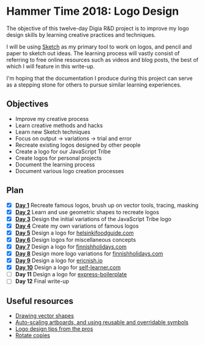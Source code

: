 # Hammer Time 2018: Logo Design

The objective of this twelve-day Digia R&D project is to improve my logo design skills by learning creative practices and techniques.

I will be using [Sketch](https://www.sketchapp.com) as my primary tool to work on logos, and pencil and paper to sketch out ideas. The learning process will vastly consist of referring to free online resources such as videos and blog posts, the best of which I will feature in this write-up.

I'm hoping that the documentation I produce during this project can serve as a stepping stone for others to pursue similar learning experiences.

## Objectives

- Improve my creative process
- Learn creative methods and hacks
- Learn new Sketch techniques
- Focus on output -> variations -> trial and error
- Recreate existing logos designed by other people
- Create a logo for our JavaScript Tribe
- Create logos for personal projects
- Document the learning process
- Document various logo creation processes

## Plan

- [x] [**Day 1**](docs/day-01.md) Recreate famous logos, brush up on vector tools, tracing, masking
- [x] [**Day 2**](docs/day-02.md) Learn and use geometric shapes to recreate logos
- [x] [**Day 3**](docs/day-03.md) Design the initial variations of the JavaScript Tribe logo
- [x] [**Day 4**](docs/day-04.md) Create my own variations of famous logos
- [x] [**Day 5**](docs/day-05.md) Design a logo for [helsinkifoodguide.com](https://helsinkifoodguide.com)
- [x] [**Day 6**](docs/day-06.md) Design logos for miscellaneous concepts
- [x] [**Day 7**](docs/day-07.md) Design a logo for [finnishholidays.com](https://finnishholidays.com)
- [x] [**Day 8**](docs/day-08.md) Design more logo variations for [finnishholidays.com](https://finnishholidays.com)
- [x] [**Day 9**](docs/day-09.md) Design a logo for [ericnish.io](https://ericnish.io)
- [x] [**Day 10**](docs/day-10.md) Design a logo for [self-learner.com](http://self-learner.com)
- [ ] **Day 11** Design a logo for [express-boilerplate](https://github.com/ericnishio/express-boilerplate)
- [ ] **Day 12** Final write-up

## Useful resources

- [Drawing vector shapes](https://www.youtube.com/watch?v=GWueR0dgt2A)
- [Auto-scaling artboards, and using reusable and overridable symbols](https://www.youtube.com/watch?v=73rxh6tiWbU)
- [Logo design tips from the pros](https://www.creativebloq.com/graphic-design/pro-guide-logo-design-21221)
- [Rotate copies](https://sketchapp.com/docs/shapes/rotate-copies/)
